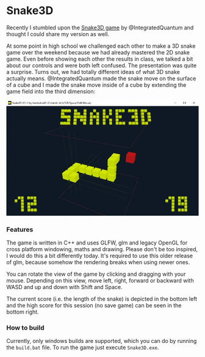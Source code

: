 # Snake3D

Recently I stumbled upon the [Snake3D game](https://github.com/IntegratedQuantum/Snake3D) by @IntegratedQuantum and thought I could share my version as well.

At some point in high school we challenged each other to make a 3D snake game over the weekend because we had already mastered the 2D snake game. Even before showing each other the results in class, we talked a bit about our controls and were both left confused. The presentation was quite a surprise. Turns out, we had totally different ideas of what 3D snake actually means. @IntegratedQuantum made the snake move on the surface of a cube and I made the snake move inside of a cube by extending the game field into the third dimension:

![Image of the Snake3D game](img/midgame.png)

### Features
The game is written in C++ and uses GLFW, glm and legacy OpenGL for cross platform windowing, maths and drawing. Please don't be too inspired, I would do this a bit differently today.
It's required to use this older release of glm, because somehow the rendering breaks when using newer ones.

You can rotate the view of the game by clicking and dragging with your mouse. Depending on this view, move left, right, forward or backward with WASD and up and down with Shift and Space.

The current score (i.e. the length of the snake) is depicted in the bottom left and the high score for this session (no save game) can be seen in the bottom right.

### How to build
Currently, only windows builds are supported, which you can do by running the `build.bat` file. To run the game just execute `Snake3D.exe`.